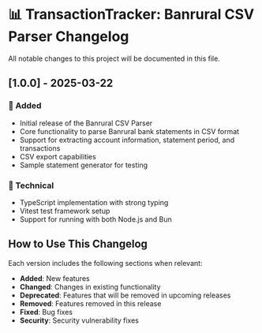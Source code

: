 # 📊 TransactionTracker: Banrural CSV Parser Changelog

All notable changes to this project will be documented in this file.

## [1.0.0] - 2025-03-22

### 🚀 Added

- Initial release of the Banrural CSV Parser
- Core functionality to parse Banrural bank statements in CSV format
- Support for extracting account information, statement period, and transactions
- CSV export capabilities
- Sample statement generator for testing

### 🔧 Technical

- TypeScript implementation with strong typing
- Vitest test framework setup
- Support for running with both Node.js and Bun

## How to Use This Changelog

Each version includes the following sections when relevant:

- **Added**: New features
- **Changed**: Changes in existing functionality
- **Deprecated**: Features that will be removed in upcoming releases
- **Removed**: Features removed in this release
- **Fixed**: Bug fixes
- **Security**: Security vulnerability fixes
